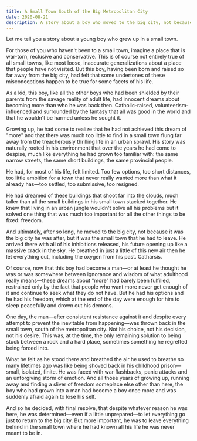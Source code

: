 ```yaml
---
title: A Small Town South of the Big Metropolitan City
date: 2020-08-21
description: A story about a boy who moved to the big city, not because it was the big city he was after, but it was the small town that he had to leave.
---
```


Let me tell you a story about a young boy who grew up in a small town.

For those of you who haven't been to a small town, imagine a place that is war-torn, reclusive and conservative. This is of course not entirely true of all small towns, like most loose, inaccurate generalizations about a place that people have not visited. But this boy, having been born and raised so far away from the big city, had felt that some undertones of these misconceptions happen to be true for some facets of his life.

<!--excerpt-->

As a kid, this boy, like all the other boys who had been shielded by their parents from the savage reality of adult life, had innocent dreams about becoming more than who he was back then. Catholic-raised, volunteerism-influenced and surrounded by the fantasy that all was good in the world and that he wouldn't be harmed unless he sought it.

Growing up, he had come to realize that he had not achieved this dream of "more" and that there was much too little to find in a small town flung far away from the treacherously thrilling life in an urban sprawl. His story was naturally rooted in his environment that over the years he had come to despise, much like everything he had grown too familiar with: the same narrow streets, the same short buildings, the same provincial people.

He had, for most of his life, felt limited. Too few options, too short distances, too little ambition for a town that never really wanted more than what it already has—too settled, too submissive, too resigned.

He had dreamed of these buildings that shoot far into the clouds, much taller than all the small buildings in his small town stacked together. He knew that living in an urban jungle wouldn't solve all his problems but it solved one thing that was much too important for all the other things to be fixed: freedom.

And ultimately, after so long, he moved to the big city, not because it was the big city he was after, but it was the small town that he had to leave. He arrived there with all of his inhibitions released, his future opening up like a massive crack in the sky. He breathed in just a little of this new air then he let everything out, including the oxygen from his past. Catharsis.

Of course, now that this boy had become a man—or at least he thought he was or was somewhere between ignorance and wisdom of what adulthood really means—these dreams about "more" had barely been fulfilled, restrained only by the fact that people who want more never get enough of it and continue to seek what they do not have. But he had his options and he had his freedom, which at the end of the day were enough for him to sleep peacefully and drown out his demons.

One day, the man—after consistent resistance against it and despite every attempt to prevent the inevitable from happening—was thrown back in the small town, south of the metropolitan city. Not his choice, not his decision, not his desire. This was, at the time, the only remaining solution to being stuck between a rock and a hard place, sometimes something he regretted being forced into.

What he felt as he stood there and breathed the air he used to breathe so many lifetimes ago was like being shoved back in his childhood prison—small, isolated, finite. He was faced with war flashbacks, panic attacks and an unforgiving storm of emotion. And all those years of growing up, running away and finding a sliver of freedom someplace else other than here, the boy who had grown into a man had become a boy once more and was suddenly afraid again to lose his self.

And so he decided, with final resolve, that despite whatever reason he was here, he was determined—even if a little unprepared—to let everything go just to return to the big city. But more important, he was to leave everything behind in the small town where he had known all his life he was never meant to be in.
